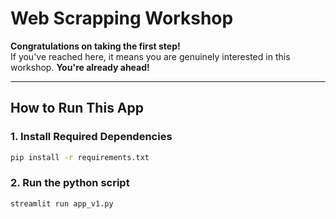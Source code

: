 # **Web Scrapping Workshop**

**Congratulations on taking the first step!**  
If you've reached here, it means you are genuinely interested in this workshop.
**You're already ahead!**

---

## **How to Run This App**

### **1. Install Required Dependencies**

```bash
pip install -r requirements.txt
```
### **2. Run the python script**

```bash
streamlit run app_v1.py
```
